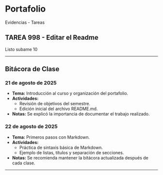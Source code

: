 # Portafolio
Evidencias - Tareas

## TAREA 998 - Editar el Readme
Listo subame 10

---

## Bitácora de Clase

### 21 de agosto de 2025
- **Tema:** Introducción al curso y organización del portafolio.
- **Actividades:** 
  - Revisión de objetivos del semestre.
  - Edición inicial del archivo README.md.
- **Notas:** Se explicó la importancia de documentar el trabajo realizado.

### 22 de agosto de 2025
- **Tema:** Primeros pasos con Markdown.
- **Actividades:** 
  - Práctica de sintaxis básica de Markdown.
  - Ejemplo de listas, títulos y separación de secciones.
- **Notas:** Se recomienda mantener la bitácora actualizada después de cada clase.

---
